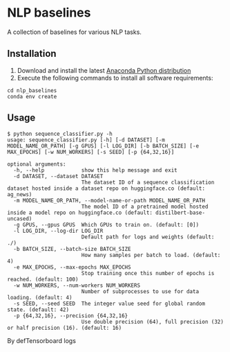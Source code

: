 # NLP baselines
A collection of baselines for various NLP tasks.

## Installation
1. Download and install the latest [Anaconda Python distribution](https://www.anaconda.com/distribution/#download-section)
2. Execute the following commands to install all software requirements:
```
cd nlp_baselines
conda env create
```

## Usage
```
$ python sequence_classifier.py -h
usage: sequence_classifier.py [-h] [-d DATASET] [-m MODEL_NAME_OR_PATH] [-g GPUS] [-l LOG_DIR] [-b BATCH_SIZE] [-e MAX_EPOCHS] [-w NUM_WORKERS] [-s SEED] [-p {64,32,16}]

optional arguments:
  -h, --help            show this help message and exit
  -d DATASET, --dataset DATASET
                        The dataset ID of a sequence classification dataset hosted inside a dataset repo on huggingface.co (default: ag_news)
  -m MODEL_NAME_OR_PATH, --model-name-or-path MODEL_NAME_OR_PATH
                        The model ID of a pretrained model hosted inside a model repo on huggingface.co (default: distilbert-base-uncased)
  -g GPUS, --gpus GPUS  Which GPUs to train on. (default: [0])
  -l LOG_DIR, --log-dir LOG_DIR
                        Default path for logs and weights (default: ./)
  -b BATCH_SIZE, --batch-size BATCH_SIZE
                        How many samples per batch to load. (default: 4)
  -e MAX_EPOCHS, --max-epochs MAX_EPOCHS
                        Stop training once this number of epochs is reached. (default: 100)
  -w NUM_WORKERS, --num-workers NUM_WORKERS
                        Number of subprocesses to use for data loading. (default: 4)
  -s SEED, --seed SEED  The integer value seed for global random state. (default: 42)
  -p {64,32,16}, --precision {64,32,16}
                        Use double precision (64), full precision (32) or half precision (16). (default: 16)
```
By defTensorboard logs